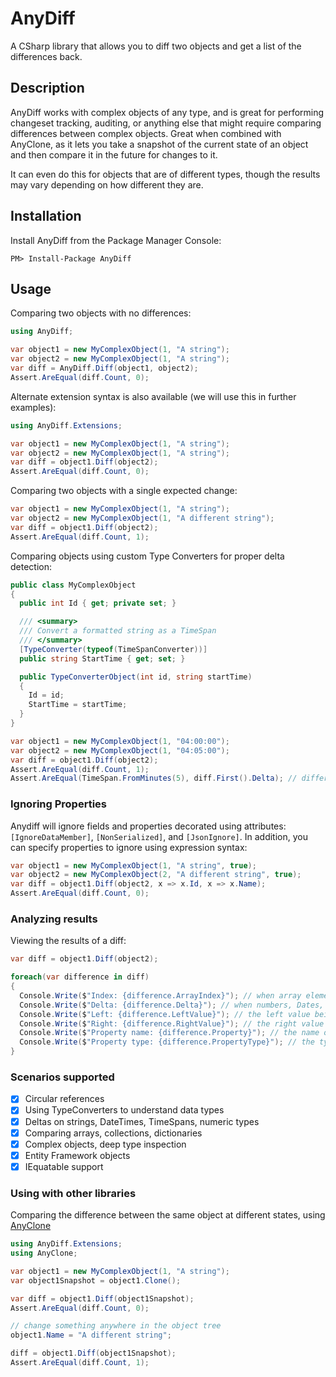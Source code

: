 # AnyDiff

A CSharp library that allows you to diff two objects and get a list of the differences back.

## Description

AnyDiff works with complex objects of any type, and is great for performing changeset tracking, auditing, or anything else that might require comparing differences between complex objects. Great when combined with AnyClone, as it lets you take a snapshot of the current state of an object and then compare it in the future for changes to it.

It can even do this for objects that are of different types, though the results may vary depending on how different they are.

## Installation
Install AnyDiff from the Package Manager Console:
```
PM> Install-Package AnyDiff
```

## Usage

Comparing two objects with no differences:
```csharp
using AnyDiff;

var object1 = new MyComplexObject(1, "A string");
var object2 = new MyComplexObject(1, "A string");
var diff = AnyDiff.Diff(object1, object2);
Assert.AreEqual(diff.Count, 0);
```

Alternate extension syntax is also available (we will use this in further examples):
```csharp
using AnyDiff.Extensions;

var object1 = new MyComplexObject(1, "A string");
var object2 = new MyComplexObject(1, "A string");
var diff = object1.Diff(object2);
Assert.AreEqual(diff.Count, 0);
```

Comparing two objects with a single expected change:
```csharp
var object1 = new MyComplexObject(1, "A string");
var object2 = new MyComplexObject(1, "A different string");
var diff = object1.Diff(object2);
Assert.AreEqual(diff.Count, 1);
```

Comparing objects using custom Type Converters for proper delta detection:
```csharp
public class MyComplexObject
{
  public int Id { get; private set; }

  /// <summary>
  /// Convert a formatted string as a TimeSpan
  /// </summary>
  [TypeConverter(typeof(TimeSpanConverter))]
  public string StartTime { get; set; }

  public TypeConverterObject(int id, string startTime)
  {
    Id = id;
    StartTime = startTime;
  }
}

var object1 = new MyComplexObject(1, "04:00:00");
var object2 = new MyComplexObject(1, "04:05:00");
var diff = object1.Diff(object2);
Assert.AreEqual(diff.Count, 1);
Assert.AreEqual(TimeSpan.FromMinutes(5), diff.First().Delta); // difference of 5 minutes
```

### Ignoring Properties

Anydiff will ignore fields and properties decorated using attributes: `[IgnoreDataMember]`, `[NonSerialized]`, and `[JsonIgnore]`.
In addition, you can specify properties to ignore using expression syntax:

```csharp
var object1 = new MyComplexObject(1, "A string", true);
var object2 = new MyComplexObject(2, "A different string", true);
var diff = object1.Diff(object2, x => x.Id, x => x.Name);
Assert.AreEqual(diff.Count, 0);
```

### Analyzing results

Viewing the results of a diff:
```csharp
var diff = object1.Diff(object2);

foreach(var difference in diff)
{
  Console.Write($"Index: {difference.ArrayIndex}"); // when array elements differ in value
  Console.Write($"Delta: {difference.Delta}"); // when numbers, Dates, Timespans, strings differ in value
  Console.Write($"Left: {difference.LeftValue}"); // the left value being compared
  Console.Write($"Right: {difference.RightValue}"); // the right value being compared
  Console.Write($"Property name: {difference.Property}"); // the name of the field/property
  Console.Write($"Property type: {difference.PropertyType}"); // the type of the field/property
}

```

### Scenarios supported

- [x] Circular references
- [x] Using TypeConverters to understand data types
- [x] Deltas on strings, DateTimes, TimeSpans, numeric types
- [x] Comparing arrays, collections, dictionaries
- [x] Complex objects, deep type inspection
- [x] Entity Framework objects
- [x] IEquatable support

### Using with other libraries
Comparing the difference between the same object at different states, using [AnyClone](https://github.com/replaysMike/AnyClone)
```csharp
using AnyDiff.Extensions;
using AnyClone;

var object1 = new MyComplexObject(1, "A string");
var object1Snapshot = object1.Clone();

var diff = object1.Diff(object1Snapshot);
Assert.AreEqual(diff.Count, 0);

// change something anywhere in the object tree
object1.Name = "A different string";

diff = object1.Diff(object1Snapshot);
Assert.AreEqual(diff.Count, 1);
```
